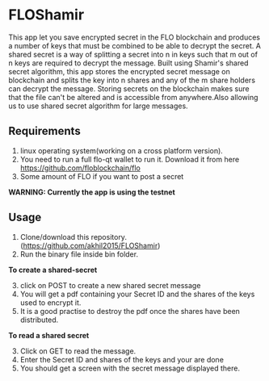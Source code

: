 # FLOShamir
This app let you save encrypted secret in the FLO blockchain and produces a number of keys that must be combined to be able to decrypt the secret.
A shared secret is a way of splitting a secret into n in keys such that m out of n keys are required to decrypt the message.  Built using Shamir's shared secret algorithm, this app stores the encrypted secret message on blockchain and splits the key into n shares and any of the m share holders can decrypt the message.
Storing secrets on the blockchain makes sure that the file can't be altered and is accessible from anywhere.Also allowing us to use shared secret algorithm for large  messages.

## Requirements
1. linux operating system(working on a cross platform version).
2. You need to run a full flo-qt wallet to run it. Download it from here https://github.com/floblockchain/flo
3. Some amount of FLO if you want to post a secret

**WARNING: Currently the app is using the testnet**

## Usage
1. Clone/download this repository. (https://github.com/akhil2015/FLOShamir)
2. Run the binary file inside bin folder.

**To create a shared-secret**

3. click on POST to create a new shared secret message 
4. You will get a pdf containing your Secret ID and the shares of the keys used to encrypt it.
5. It is a good practise to destroy the pdf once the shares have been distributed.

**To read a shared secret**

3. Click on GET to read the message.
4. Enter the Secret ID and shares of the keys and your are done
5. You should get a screen with the secret message displayed there.
